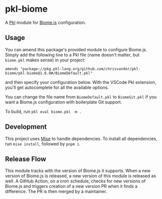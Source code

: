 # pkl-biome

A [Pkl](https://pkl-lang.org) module for [Biome.js](https://biomejs.dev) configuration.

## Usage

You can amend this package's provided module to configure Biome.js. Simply add the following line to a Pkl file (name doesn't matter, but `biome.pkl` makes sense) in your project:
```pkl
amends "package://pkg.pkl-lang.org/github.com/chrisvander/pkl-biome/pkl-biome@1.6.0#/BiomeDefault.pkl"
```

and then specify your configuration below. With the VSCode Pkl extension, you'll get autocomplete for all the available options.

You can change the file name from `BiomeDefault.pkl` to `BiomeGit.pkl` if you want a Biome.js configuration with boilerplate Git support.

To build, run `pkl eval biome.pkl -m .`

## Development

This project uses [Mise](https://mise.jdx.dev) to handle dependencies. To install all dependencies, run `mise install`, followed by `pnpm i`.

## Release Flow

This module tracks with the version of Biome.js it supports. When a new version of Biome.js is released, a new version of this module is released as well. A GitHub Action, on a cron schedule, checks for new versions of Biome.js and triggers creation of a new version PR when it finds a difference. The PR is then merged by a maintainer.
